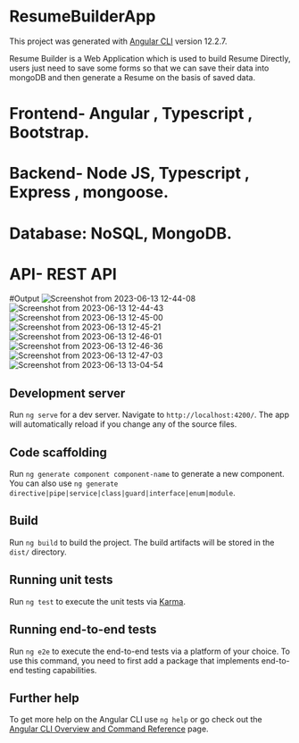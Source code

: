 # ResumeBuilderApp
This project was generated with [Angular CLI](https://github.com/angular/angular-cli) version 12.2.7.

Resume Builder is a Web Application which is used to build Resume Directly, users just need to save some forms so that we can save their data into mongoDB and then generate a Resume on the basis of saved data.
# Frontend-  Angular , Typescript , Bootstrap.
# Backend- Node JS, Typescript , Express , mongoose.
# Database: NoSQL, MongoDB.
# API-  REST API

#Output
![Screenshot from 2023-06-13 12-44-08](https://github.com/ManishaKanwar-1809/Resume-Builder/assets/66915421/160a66b7-de55-49d2-832d-ea40635b343c)
![Screenshot from 2023-06-13 12-44-43](https://github.com/ManishaKanwar-1809/Resume-Builder/assets/66915421/94bce17f-51cd-4b84-a307-e63306dcbcf4)
![Screenshot from 2023-06-13 12-45-00](https://github.com/ManishaKanwar-1809/Resume-Builder/assets/66915421/9955e174-1df3-454f-bcc5-8d4f766a506d)
![Screenshot from 2023-06-13 12-45-21](https://github.com/ManishaKanwar-1809/Resume-Builder/assets/66915421/097a9876-33c9-41ea-9e45-30f8e6ef8fd4)
![Screenshot from 2023-06-13 12-46-01](https://github.com/ManishaKanwar-1809/Resume-Builder/assets/66915421/5781a3c6-cb2b-46f8-856d-cdfb61e28c85)
![Screenshot from 2023-06-13 12-46-36](https://github.com/ManishaKanwar-1809/Resume-Builder/assets/66915421/a3001b8a-2d3d-4a56-89de-2910fea06fc7)
![Screenshot from 2023-06-13 12-47-03](https://github.com/ManishaKanwar-1809/Resume-Builder/assets/66915421/f6aeb24b-431a-4373-b808-e5e7c01e004e)
![Screenshot from 2023-06-13 13-04-54](https://github.com/ManishaKanwar-1809/Resume-Builder/assets/66915421/c37c9fb3-54aa-479f-b013-166901db3468)


## Development server

Run `ng serve` for a dev server. Navigate to `http://localhost:4200/`. The app will automatically reload if you change any of the source files.

## Code scaffolding

Run `ng generate component component-name` to generate a new component. You can also use `ng generate directive|pipe|service|class|guard|interface|enum|module`.

## Build

Run `ng build` to build the project. The build artifacts will be stored in the `dist/` directory.

## Running unit tests

Run `ng test` to execute the unit tests via [Karma](https://karma-runner.github.io).

## Running end-to-end tests

Run `ng e2e` to execute the end-to-end tests via a platform of your choice. To use this command, you need to first add a package that implements end-to-end testing capabilities.

## Further help

To get more help on the Angular CLI use `ng help` or go check out the [Angular CLI Overview and Command Reference](https://angular.io/cli) page.
